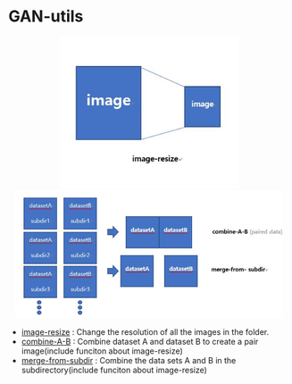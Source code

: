 # GAN-utils

<p align="center">
    <img src="./img/1.JPG", width="320">
    <img src="./img/2.JPG", width="480">
</p>

- [image-resize](./image-resize) : Change the resolution of all the images in the folder.
- [combine-A-B](./combine-A-B) : Combine dataset A and dataset B to create a pair image(include funciton about image-resize)
- [merge-from-subdir](./merge-from-subdir) : Combine the data sets A and B in the subdirectory(include funciton about image-resize)
